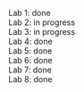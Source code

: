 Lab 1: done  
Lab 2: in progress  
Lab 3: in progress  
Lab 4: done  
Lab 5: done  
Lab 6: done  
Lab 7: done    
Lab 8: done    